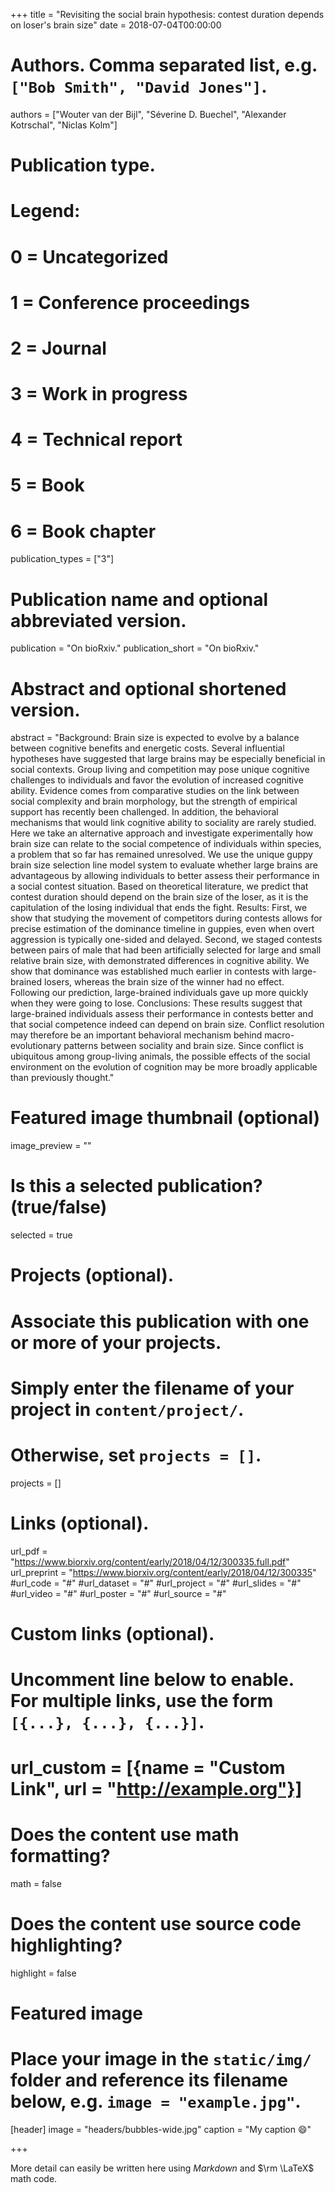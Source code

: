 +++
title = "Revisiting the social brain hypothesis: contest duration depends on loser's brain size"
date = 2018-07-04T00:00:00

# Authors. Comma separated list, e.g. `["Bob Smith", "David Jones"]`.
authors = ["Wouter van der Bijl", "Séverine D. Buechel", "Alexander Kotrschal", "Niclas Kolm"]

# Publication type.
# Legend:
# 0 = Uncategorized
# 1 = Conference proceedings
# 2 = Journal
# 3 = Work in progress
# 4 = Technical report
# 5 = Book
# 6 = Book chapter
publication_types = ["3"]

# Publication name and optional abbreviated version.
publication = "On bioRxiv."
publication_short =  "On bioRxiv."

# Abstract and optional shortened version.
abstract = "Background: Brain size is expected to evolve by a balance between cognitive benefits and energetic costs. Several influential hypotheses have suggested that large brains may be especially beneficial in social contexts. Group living and competition may pose unique cognitive challenges to individuals and favor the evolution of increased cognitive ability. Evidence comes from comparative studies on the link between social complexity and brain morphology, but the strength of empirical support has recently been challenged. In addition, the behavioral mechanisms that would link cognitive ability to sociality are rarely studied. Here we take an alternative approach and investigate experimentally how brain size can relate to the social competence of individuals within species, a problem that so far has remained unresolved. We use the unique guppy brain size selection line model system to evaluate whether large brains are advantageous by allowing individuals to better assess their performance in a social contest situation. Based on theoretical literature, we predict that contest duration should depend on the brain size of the loser, as it is the capitulation of the losing individual that ends the fight. Results: First, we show that studying the movement of competitors during contests allows for precise estimation of the dominance timeline in guppies, even when overt aggression is typically one-sided and delayed. Second, we staged contests between pairs of male that had been artificially selected for large and small relative brain size, with demonstrated differences in cognitive ability. We show that dominance was established much earlier in contests with large-brained losers, whereas the brain size of the winner had no effect. Following our prediction, large-brained individuals gave up more quickly when they were going to lose. Conclusions: These results suggest that large-brained individuals assess their performance in contests better and that social competence indeed can depend on brain size. Conflict resolution may therefore be an important behavioral mechanism behind macro-evolutionary patterns between sociality and brain size. Since conflict is ubiquitous among group-living animals, the possible effects of the social environment on the evolution of cognition may be more broadly applicable than previously thought."

# Featured image thumbnail (optional)
image_preview = ""

# Is this a selected publication? (true/false)
selected = true

# Projects (optional).
#   Associate this publication with one or more of your projects.
#   Simply enter the filename of your project in `content/project/`.
#   Otherwise, set `projects = []`.
projects = []

# Links (optional).
url_pdf = "https://www.biorxiv.org/content/early/2018/04/12/300335.full.pdf"
url_preprint = "https://www.biorxiv.org/content/early/2018/04/12/300335"
#url_code = "#"
#url_dataset = "#"
#url_project = "#"
#url_slides = "#"
#url_video = "#"
#url_poster = "#"
#url_source = "#"

# Custom links (optional).
#   Uncomment line below to enable. For multiple links, use the form `[{...}, {...}, {...}]`.
# url_custom = [{name = "Custom Link", url = "http://example.org"}]

# Does the content use math formatting?
math = false

# Does the content use source code highlighting?
highlight = false

# Featured image
# Place your image in the `static/img/` folder and reference its filename below, e.g. `image = "example.jpg"`.
[header]
image = "headers/bubbles-wide.jpg"
caption = "My caption :smile:"

+++

More detail can easily be written here using *Markdown* and $\rm \LaTeX$ math code.
